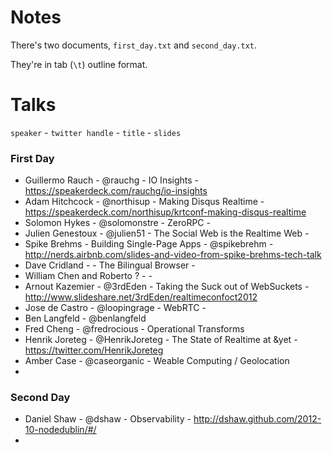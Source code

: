 

# Notes

There's two documents, `first_day.txt` and `second_day.txt`.

They're in tab (`\t`) outline format.


# Talks

`speaker` - `twitter handle` - `title` - `slides`

### First Day

* Guillermo Rauch - @rauchg - IO Insights  - https://speakerdeck.com/rauchg/io-insights
* Adam Hitchcock - @northisup - Making Disqus Realtime  - https://speakerdeck.com/northisup/krtconf-making-disqus-realtime
* Solomon Hykes - @solomonstre - ZeroRPC - 
* Julien Genestoux - @julien51 - The Social Web is the Realtime Web  - 
* Spike Brehms - Building Single-Page Apps - @spikebrehm - http://nerds.airbnb.com/slides-and-video-from-spike-brehms-tech-talk
* Dave Cridland - - The Bilingual Browser - 
* William Chen and Roberto ? - - 
* Arnout Kazemier - @3rdEden - Taking the Suck out of WebSuckets - http://www.slideshare.net/3rdEden/realtimeconfoct2012
* Jose de Castro - @loopingrage - WebRTC - 
* Ben Langfeld - @benlangfeld
* Fred Cheng - @fredrocious - Operational Transforms
* Henrik Joreteg - @HenrikJoreteg - The State of Realtime at &yet - https://twitter.com/HenrikJoreteg
* Amber Case - @caseorganic - Weable Computing / Geolocation
* 



### Second Day

* Daniel Shaw - @dshaw - Observability  - http://dshaw.github.com/2012-10-nodedublin/#/
* 